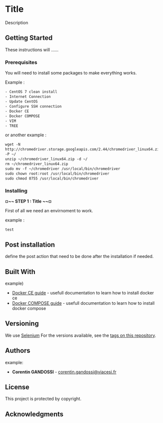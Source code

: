 <p align="center">
  <img ![alt text](https://github.com/PectenCorentin/testpec/blob/master/pectenlogo.png "Pecten Logo")
</p> 

# Title 

Description

## Getting Started

These instructions will ......

### Prerequisites

You will need to install some packages to make everything works.

Example : 
```
- CentOS 7 clean install
- Internet Connection
- Update CentOS
- Configure SSH connection 
- Docker CE
- Docker COMPOSE
- VIM
- TREE
```
or another example :
```
wget -N http://chromedriver.storage.googleapis.com/2.44/chromedriver_linux64.zip -P ~/
unzip ~/chromedriver_linux64.zip -d ~/
rm ~/chromedriver_linux64.zip
sudo mv -f ~/chromedriver /usr/local/bin/chromedriver
sudo chown root:root /usr/local/bin/chromedriver
sudo chmod 0755 /usr/local/bin/chromedriver
```
### Installing


**¤~~ STEP 1 : Title ~~¤**

First of all we need an envirnoment to work.

example : 
```
test 
```

## Post installation 

define the post action that need to be done after the installation if needed.

## Built With

example)
* [Docker CE guide](https://docs.docker.com/install/linux/docker-ce/centos/) - usefull documentation to learn how to install docker ce
* [Docker COMPOSE guide](https://docs.docker.com/compose/install/) - usefull documentation to learn how to install docker compose

## Versioning

We use [Selenium](https://selenium.dev/) For the versions available, see the [tags on this repository](https://selenium.dev/downloads/). 

## Authors

example: 

* **Corentin GANDOSSI** - corentin.gandossi@viacesi.fr

## License

This project is protected by copyright.

## Acknowledgments
